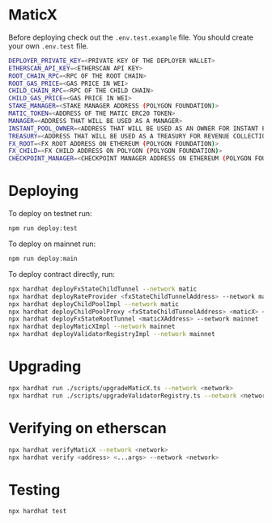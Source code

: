 # MaticX

Before deploying check out the `.env.test.example` file. You should create your own `.env.test` file.

```bash
DEPLOYER_PRIVATE_KEY=<PRIVATE KEY OF THE DEPLOYER WALLET>
ETHERSCAN_API_KEY=<ETHERSCAN API KEY>
ROOT_CHAIN_RPC=<RPC OF THE ROOT CHAIN>
ROOT_GAS_PRICE=<GAS PRICE IN WEI>
CHILD_CHAIN_RPC=<RPC OF THE CHILD CHAIN>
CHILD_GAS_PRICE=<GAS PRICE IN WEI>
STAKE_MANAGER=<STAKE MANAGER ADDRESS (POLYGON FOUNDATION)>
MATIC_TOKEN=<ADDRESS OF THE MATIC ERC20 TOKEN>
MANAGER=<ADDRESS THAT WILL BE USED AS A MANAGER>
INSTANT_POOL_OWNER=<ADDRESS THAT WILL BE USED AS AN OWNER FOR INSTANT POOL>
TREASURY=<ADDRESS THAT WILL BE USED AS A TREASURY FOR REVENUE COLLECTION>
FX_ROOT=<FX ROOT ADDRESS ON ETHEREUM (POLYGON FOUNDATION)>
FX_CHILD=<FX CHILD ADDRESS ON POLYGON (POLYGON FOUNDATION)>
CHECKPOINT_MANAGER=<CHECKPOINT MANAGER ADDRESS ON ETHEREUM (POLYGON FOUNDATION)>
```

# Deploying

To deploy on testnet run:

```bash
npm run deploy:test
```

To deploy on mainnet run:

```bash
npm run deploy:main
```

To deploy contract directly, run:

```bash
npx hardhat deployFxStateChildTunnel --network matic
npx hardhat deployRateProvider <fxStateChildTunnelAddress> --network matic
npx hardhat deployChildPoolImpl --network matic
npx hardhat deployChildPoolProxy <fxStateChildTunnelAddress> <maticX> <polygonErc20> <manager> <instantPoolOwner> <instantWithdrawalFeeBps> --network matic
npx hardhat deployFxStateRootTunnel <maticXAddress> --network mainnet
npx hardhat deployMaticXImpl --network mainnet
npx hardhat deployValidatorRegistryImpl --network mainnet
```

# Upgrading

```bash
npx hardhat run ./scripts/upgradeMaticX.ts --network <network>
npx hardhat run ./scripts/upgradeValidatorRegistry.ts --network <network>
```

# Verifying on etherscan

```bash
npx hardhat verifyMaticX --network <network>
npx hardhat verify <address> <...args> --network <network>
```

# Testing

```bash
npx hardhat test
```
